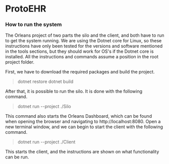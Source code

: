 ProtoEHR
=====
### How to run the system
The Orleans project of two parts the silo and the client, and both have to run to get the system running. We are using the Dotnet core for Linux, so these instructions have only been tested for the versions and software mentioned in the tools sections, but they should work for OS's if the Dotnet core is installed. All the instructions and commands assume a position in the root project folder.

First, we have to download the required packages and build the project.

>dotnet restore
>dotnet build

After that, it is possible to run the silo. It is done with the following command.

>dotnet run --project ./Silo

This command also starts the Orleans Dashboard, which can be found when opening the browser and navigating to http://localhost:8080. Open a new terminal window, and we can begin to start the client with the following command.

>dotnet run --project ./Client

This starts the client, and the instructions are shown on what functionality can be run. 
